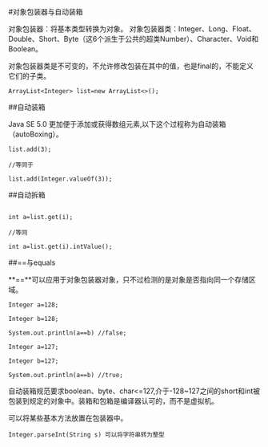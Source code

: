 #对象包装器与自动装箱

对象包装器：将基本类型转换为对象。
对象包装器类：Integer、Long、Float、Double、Short、Byte（这6个派生于公共的超类Number）、Character、Void和Boolean。

对象包装器类是不可变的，不允许修改包装在其中的值，也是final的，不能定义它们的子类。

```
ArrayList<Integer> list=new ArrayList<>();
```

##自动装箱

Java SE 5.0 更加便于添加或获得数组元素,以下这个过程称为自动装箱（autoBoxing）。

```
list.add(3);

//等同于

list.add(Integer.valueOf(3));

```

##自动拆箱

```

int a=list.get(i);

//等同

int a=list.get(i).intValue();

```

##==与equals

**==**可以应用于对象包装器对象，只不过检测的是对象是否指向同一个存储区域。

```
Integer a=128;

Integer b=128;

System.out.println(a==b) //false;

Integer a=127;

Integer b=127;

System.out.println(a==b) //true;
```

自动装箱规范要求boolean、byte、char<=127,介于-128~127之间的short和int被包装到规定的对象中。装箱和包箱是编译器认可的，而不是虚拟机。

可以将某些基本方法放置在包装器中。

```
Integer.parseInt(String s) 可以将字符串转为整型
```
